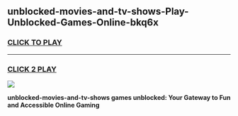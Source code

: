
## unblocked-movies-and-tv-shows-Play-Unblocked-Games-Online-bkq6x
<h3>
<a href="https://premium76.site?title=unblocked-movies-and-tv-shows&ref=25A">CLICK TO PLAY</a></h3>
<hr>

<h3>
<a href="https://premium76.site?title=unblocked-movies-and-tv-shows&ref=25A">CLICK 2 PLAY</a>
  
</h3>

<a href="https://premium76.site?title=unblocked-movies-and-tv-shows&ref=25A"><img src="https://clearcache.store/games.png"></a>


**unblocked-movies-and-tv-shows games unblocked: Your Gateway to Fun and Accessible Online Gaming**
